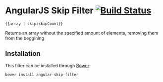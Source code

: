 # AngularJS Skip Filter [![Build Status](https://travis-ci.org/platanus/angular-skip-filter.png?branch=master)](https://travis-ci.org/platanus/angular-skip-filter)

    {{array | skip:skipCount}}

Returns an array without the specified amount of elements, removing them from the beggining

## Installation
This filter can be installed through [Bower](http://twitter.github.io/bower):

    bower install angular-skip-filter

